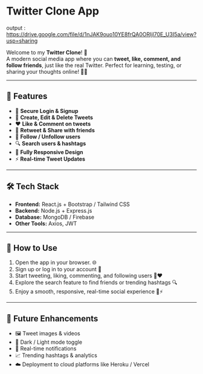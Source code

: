 #  Twitter Clone App

output : https://drive.google.com/file/d/1nJAK9ouo10YE8frQA0ORIjl70E_U3I5a/view?usp=sharing

Welcome to my **Twitter Clone**! 🚀  
A modern social media app where you can **tweet, like, comment, and follow friends**, just like the real Twitter. Perfect for learning, testing, or sharing your thoughts online! 💬✨

---

## 🌟 Features
- 🔐 **Secure Login & Signup**  
- 📝 **Create, Edit & Delete Tweets**  
- ❤️ **Like & Comment on tweets**  
- 🔁 **Retweet & Share with friends**  
- 👥 **Follow / Unfollow users**  
- 🔍 **Search users & hashtags**  
- 📱 **Fully Responsive Design**  
- ⚡ **Real-time Tweet Updates**  

---

## 🛠 Tech Stack
- **Frontend:** React.js + Bootstrap / Tailwind CSS  
- **Backend:** Node.js + Express.js  
- **Database:** MongoDB / Firebase  
- **Other Tools:** Axios, JWT  

---

## 🚀 How to Use
1. Open the app in your browser. 🌐  
2. Sign up or log in to your account 🔑  
3. Start tweeting, liking, commenting, and following users 📝❤️  
4. Explore the search feature to find friends or trending hashtags 🔍  
5. Enjoy a smooth, responsive, real-time social experience 📱⚡  

---

## 🌟 Future Enhancements
- 🖼 Tweet images & videos  
- 🌙 Dark / Light mode toggle  
- 🔔 Real-time notifications  
- 📈 Trending hashtags & analytics  
- ☁️ Deployment to cloud platforms like Heroku / Vercel  


